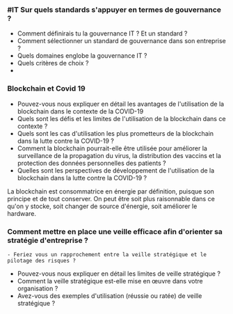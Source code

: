 ### #IT Sur quels standards s'appuyer en termes de gouvernance ?

- Comment définirais tu la gouvernance IT ? Et un standard ?
- Comment sélectionner un standard de gouvernance dans son entreprise ?
- Quels domaines englobe la gouvernance IT ? 
- Quels critères de choix ?
- 

### Blockchain et Covid 19

- Pouvez-vous nous expliquer en détail les avantages de l'utilisation de la blockchain dans le contexte de la COVID-19
- Quels sont les défis et les limites de l'utilisation de la blockchain dans ce contexte ?
- Quels sont les cas d'utilisation les plus prometteurs de la blockchain dans la lutte contre la COVID-19 ?
- Comment la blockchain pourrait-elle être utilisée pour améliorer la surveillance de la propagation du virus, la distribution des vaccins et la protection des données personnelles des patients ?
- Quelles sont les perspectives de développement de l'utilisation de la blockchain dans la lutte contre la COVID-19 ?

La blockchain est consommatrice en énergie par définition, puisque son principe et de tout conserver. On peut être soit plus raisonnable dans ce qu'on y stocke, soit changer de source d'énergie, soit améliorer le hardware.

### Comment mettre en place une veille efficace afin d'orienter sa stratégie d'entreprise ?

	- Feriez vous un rapprochement entre la veille stratégique et le pilotage des risques ?
- Pouvez-vous nous expliquer en détail les limites de veille stratégique ?
- Comment la veille stratégique est-elle mise en œuvre dans votre organisation ?
- Avez-vous des exemples d'utilisation (réussie ou ratée) de veille stratégique ?